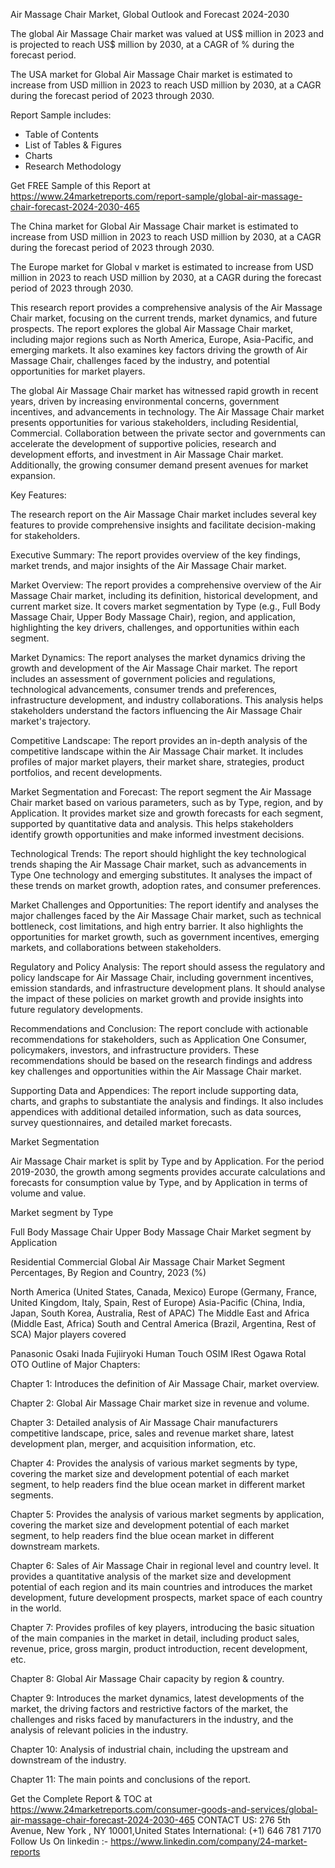 Air Massage Chair Market, Global Outlook and Forecast 2024-2030

The global Air Massage Chair market was valued at US$ million in 2023 and is projected to reach US$ million by 2030, at a CAGR of % during the forecast period.

The USA market for Global Air Massage Chair market is estimated to increase from USD million in 2023 to reach USD million by 2030, at a CAGR during the forecast period of 2023 through 2030.

Report Sample includes:
- Table of Contents
- List of Tables & Figures
- Charts
- Research Methodology

Get FREE Sample of this Report at https://www.24marketreports.com/report-sample/global-air-massage-chair-forecast-2024-2030-465

The China market for Global Air Massage Chair market is estimated to increase from USD million in 2023 to reach USD million by 2030, at a CAGR during the forecast period of 2023 through 2030.

The Europe market for Global v market is estimated to increase from USD million in 2023 to reach USD million by 2030, at a CAGR during the forecast period of 2023 through 2030.

This research report provides a comprehensive analysis of the Air Massage Chair market, focusing on the current trends, market dynamics, and future prospects. The report explores the global Air Massage Chair market, including major regions such as North America, Europe, Asia-Pacific, and emerging markets. It also examines key factors driving the growth of Air Massage Chair, challenges faced by the industry, and potential opportunities for market players.

The global Air Massage Chair market has witnessed rapid growth in recent years, driven by increasing environmental concerns, government incentives, and advancements in technology. The Air Massage Chair market presents opportunities for various stakeholders, including Residential, Commercial. Collaboration between the private sector and governments can accelerate the development of supportive policies, research and development efforts, and investment in Air Massage Chair market. Additionally, the growing consumer demand present avenues for market expansion.

Key Features:

The research report on the Air Massage Chair market includes several key features to provide comprehensive insights and facilitate decision-making for stakeholders.

Executive Summary: The report provides overview of the key findings, market trends, and major insights of the Air Massage Chair market.

Market Overview: The report provides a comprehensive overview of the Air Massage Chair market, including its definition, historical development, and current market size. It covers market segmentation by Type (e.g., Full Body Massage Chair, Upper Body Massage Chair), region, and application, highlighting the key drivers, challenges, and opportunities within each segment.

Market Dynamics: The report analyses the market dynamics driving the growth and development of the Air Massage Chair market. The report includes an assessment of government policies and regulations, technological advancements, consumer trends and preferences, infrastructure development, and industry collaborations. This analysis helps stakeholders understand the factors influencing the Air Massage Chair market's trajectory.

Competitive Landscape: The report provides an in-depth analysis of the competitive landscape within the Air Massage Chair market. It includes profiles of major market players, their market share, strategies, product portfolios, and recent developments.

Market Segmentation and Forecast: The report segment the Air Massage Chair market based on various parameters, such as by Type, region, and by Application. It provides market size and growth forecasts for each segment, supported by quantitative data and analysis. This helps stakeholders identify growth opportunities and make informed investment decisions.

Technological Trends: The report should highlight the key technological trends shaping the Air Massage Chair market, such as advancements in Type One technology and emerging substitutes. It analyses the impact of these trends on market growth, adoption rates, and consumer preferences.

Market Challenges and Opportunities: The report identify and analyses the major challenges faced by the Air Massage Chair market, such as technical bottleneck, cost limitations, and high entry barrier. It also highlights the opportunities for market growth, such as government incentives, emerging markets, and collaborations between stakeholders.

Regulatory and Policy Analysis: The report should assess the regulatory and policy landscape for Air Massage Chair, including government incentives, emission standards, and infrastructure development plans. It should analyse the impact of these policies on market growth and provide insights into future regulatory developments.

Recommendations and Conclusion: The report conclude with actionable recommendations for stakeholders, such as Application One Consumer, policymakers, investors, and infrastructure providers. These recommendations should be based on the research findings and address key challenges and opportunities within the Air Massage Chair market.

Supporting Data and Appendices: The report include supporting data, charts, and graphs to substantiate the analysis and findings. It also includes appendices with additional detailed information, such as data sources, survey questionnaires, and detailed market forecasts.

Market Segmentation

Air Massage Chair market is split by Type and by Application. For the period 2019-2030, the growth among segments provides accurate calculations and forecasts for consumption value by Type, and by Application in terms of volume and value.

Market segment by Type

Full Body Massage Chair
Upper Body Massage Chair
Market segment by Application

Residential
Commercial
Global Air Massage Chair Market Segment Percentages, By Region and Country, 2023 (%)

North America (United States, Canada, Mexico)
Europe (Germany, France, United Kingdom, Italy, Spain, Rest of Europe)
Asia-Pacific (China, India, Japan, South Korea, Australia, Rest of APAC)
The Middle East and Africa (Middle East, Africa)
South and Central America (Brazil, Argentina, Rest of SCA)
Major players covered

Panasonic
Osaki
Inada
Fujiiryoki
Human Touch
OSIM
IRest
Ogawa
Rotal
OTO
Outline of Major Chapters:

Chapter 1: Introduces the definition of Air Massage Chair, market overview.

Chapter 2: Global Air Massage Chair market size in revenue and volume.

Chapter 3: Detailed analysis of Air Massage Chair manufacturers competitive landscape, price, sales and revenue market share, latest development plan, merger, and acquisition information, etc.

Chapter 4: Provides the analysis of various market segments by type, covering the market size and development potential of each market segment, to help readers find the blue ocean market in different market segments.

Chapter 5: Provides the analysis of various market segments by application, covering the market size and development potential of each market segment, to help readers find the blue ocean market in different downstream markets.

Chapter 6: Sales of Air Massage Chair in regional level and country level. It provides a quantitative analysis of the market size and development potential of each region and its main countries and introduces the market development, future development prospects, market space of each country in the world.

Chapter 7: Provides profiles of key players, introducing the basic situation of the main companies in the market in detail, including product sales, revenue, price, gross margin, product introduction, recent development, etc.

Chapter 8: Global Air Massage Chair capacity by region & country.

Chapter 9: Introduces the market dynamics, latest developments of the market, the driving factors and restrictive factors of the market, the challenges and risks faced by manufacturers in the industry, and the analysis of relevant policies in the industry.

Chapter 10: Analysis of industrial chain, including the upstream and downstream of the industry.

Chapter 11: The main points and conclusions of the report.

Get the Complete Report & TOC at https://www.24marketreports.com/consumer-goods-and-services/global-air-massage-chair-forecast-2024-2030-465
CONTACT US:
276 5th Avenue, New York , NY 10001,United States
International: (+1) 646 781 7170
Follow Us On linkedin :- https://www.linkedin.com/company/24-market-reports
